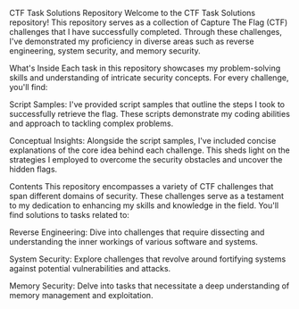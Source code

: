 CTF Task Solutions Repository
Welcome to the CTF Task Solutions repository! This repository serves as a collection of Capture The Flag (CTF) challenges that I have successfully completed. Through these challenges, I've demonstrated my proficiency in diverse areas such as reverse engineering, system security, and memory security.

What's Inside
Each task in this repository showcases my problem-solving skills and understanding of intricate security concepts. For every challenge, you'll find:

Script Samples: I've provided script samples that outline the steps I took to successfully retrieve the flag. These scripts demonstrate my coding abilities and approach to tackling complex problems.

Conceptual Insights: Alongside the script samples, I've included concise explanations of the core idea behind each challenge. This sheds light on the strategies I employed to overcome the security obstacles and uncover the hidden flags.

Contents
This repository encompasses a variety of CTF challenges that span different domains of security. These challenges serve as a testament to my dedication to enhancing my skills and knowledge in the field. You'll find solutions to tasks related to:

Reverse Engineering: Dive into challenges that require dissecting and understanding the inner workings of various software and systems.

System Security: Explore challenges that revolve around fortifying systems against potential vulnerabilities and attacks.

Memory Security: Delve into tasks that necessitate a deep understanding of memory management and exploitation.

